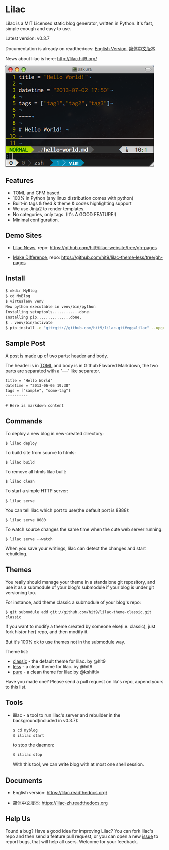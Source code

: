 Lilac
=====

Lilac is a MIT Licensed static blog generator, written in Python. It's fast, simple enough and easy to use.

Latest version: v0.3.7

Documentation is already on readthedocs: [English Version](https://lilac.readthedocs.org/), [简体中文版本](https://lilac-zh.readthedocs.org)

News about lilac is here: http://lilac.hit9.org/

![](./screen-shots/post.png)

Features
--------

- TOML and GFM based.
- 100% in Python (any linux distribution comes with python)
- Built-in tags & feed & theme & codes highlighting support
- We use Jinja2 to render templates.
- No categories, only tags. (It's A GOOD FEATURE!)
- Minimal configuration.

Demo Sites
----------

- [Lilac News](http://lilac.hit9.org/), repo: https://github.com/hit9/lilac-website/tree/gh-pages

- [Make Difference](http://lilac-less.hit9.org/), repo: https://github.com/hit9/lilac-theme-less/tree/gh-pages

Install
-------

```bash
$ mkdir MyBlog
$ cd MyBlog
$ virtualenv venv
New python executable in venv/bin/python
Installing setuptools............done.
Installing pip...............done.
$ . venv/bin/activate
$ pip install -e "git+git://github.com/hit9/lilac.git#egg=lilac" --upgrade
```

Sample Post
-----------

A post is made up of two parts: header and body.

The header is in [TOML](https://github.com/mojombo/toml) and body is in Github Flavored Markdown,
the two parts are separated with a '---' like separator.

```
title = "Hello World"
datetime = "2013-06-05 19:38"
tags = ["sample", "some-tag"]
----------

# Here is markdown content
```

Commands
---------

To deploy a new blog in new-created directory:

    $ lilac deploy

To build site from source to htmls:

    $ lilac build

To remove all htmls lilac built:

    $ lilac clean

To start a simple HTTP server:

    $ lilac serve

You can tell lilac which port to use(the default port is 8888):

    $ lilac serve 8080

To watch source changes the same time when the cute web server running:

    $ lilac serve --watch

When you save your writings, lilac can detect the changes and start rebuilding.

Themes
------

You really should manage your theme in a standalone git repository, and use it as a submodule of your blog's
submodule if your blog is under git versioning too.

For instance, add theme classic a submodule of your blog's repo:

    $ git submodule add git://github.com/hit9/lilac-theme-classic.git classic

If you want to modify a theme created by someone else(i.e. classic), just fork his(or her) repo, and then modify it.

But it's 100% ok to use themes not in the submodule way.

Theme list:

- [classic](https://github.com/hit9/lilac-theme-classic) - the default theme for lilac. by @hit9
- [less](https://github.com/hit9/lilac-theme-less) - a clean theme for lilac. by @hit9
- [pure](https://github.com/kshiftlv/lilac-theme-pure) - a clean theme for lilac by @kshiftlv

Have you made one? Please send a pull request on lila's repo, append yours to this list.

Tools
-------

- ililac - a tool to run lilac's server and rebuilder in the background(included in v0.3.7):

  ```bash
  $ cd myblog
  $ ililac start
  ```

  to stop the daemon:

  ```bash
  $ ililac stop
  ```

  With this tool, we can write blog with at most one shell session.

Documents
---------

- English version: https://lilac.readthedocs.org/

- 简体中文版本: https://lilac-zh.readthedocs.org

Help Us
-------

Found a bug? Have a good idea for improving Lilac?
You can fork lilac's repo and then send a feature pull request, or you can open a new
[issue](https://github.com/hit9/lilac/issues) to report bugs, that will help all users. Welcome for your feedback.
